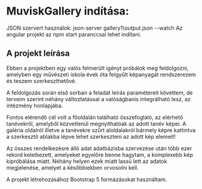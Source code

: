 # MuviskGallery indítása:

JSON szervert használok: json-server gallery1\output.json --watch
Az angular projekt az npm start paranccsal lehet indítani.

## A projekt leírása

Ebben a projektben egy valós felmerült igényt próbálok meg feldolgozni, amelyben egy művészeti iskola évek óta felgyűlt képanyagát rendszerezem és teszem szerkeszthetővé.

A feldolgozás során első sorban a feladat leírás paramétereit követtem, de terveim szerint néhány változtatással a valóságbanis integrálható lesz, az intézmény honlapjába.

Fontos elérendő cél volt a főoldalán található összefoglaló, az elérhető tanévekről, amelyből
közvetlenül megnyithatóak az adott tanév képei. A galéria oldalról illetve a tanévekre szűrt aloldalakról bármely képre kattintva a szerkesztő ablakba lépve lehet szerkeszteni az adott kép elemeit!

Az összes rendelkezésre álló adat adatbázisba szervezése után több ezer rekord keletkezett, amelyeket egyelőre benne hagytam, a komplexebb kép kipróbálása miatt. Néhány helyen ezek miatt lassú lett az adatok megjelenése, amelyet a későbbiekben orvosolni kell.

A projekt létrehozásához Bootstrap 5 formázásokat használtam.
